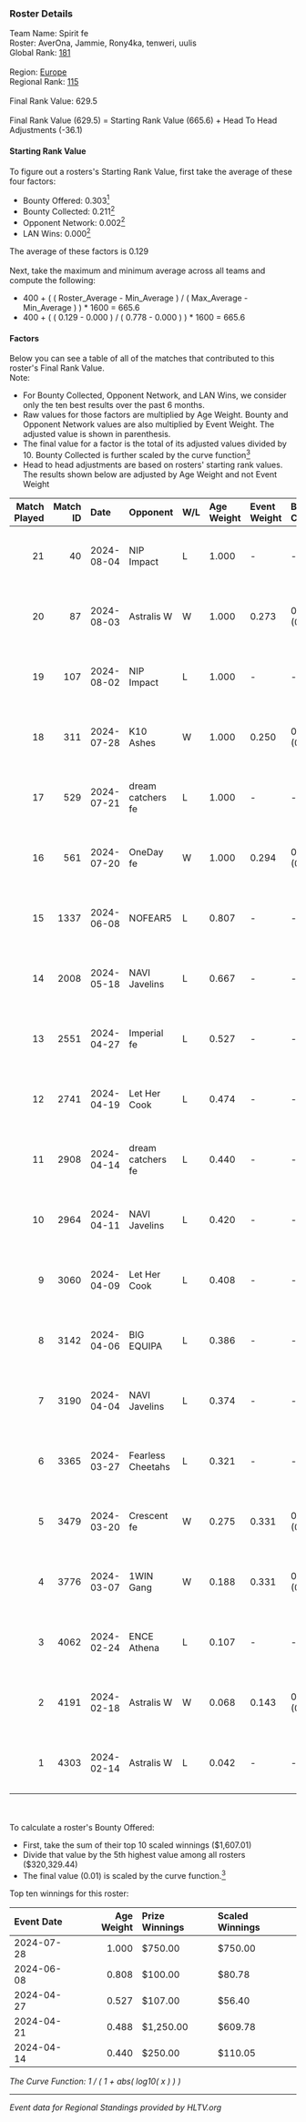 ### Roster Details<br />
Team Name: Spirit fe<br />
Roster: AverOna, Jammie, Rony4ka, tenweri, uulis<br />
Global Rank: [181](../standings_global.md)<br />
<br />
Region: [Europe]( ../standings_europe.md)<br />
Regional Rank: [115]( ../standings_europe.md)<br />
<br />
Final Rank Value:  629.5<br />
<br />
Final Rank Value (629.5) = Starting Rank Value (665.6) + Head To Head Adjustments (-36.1)<br />

#### Starting Rank Value<br />
To figure out a rosters's Starting Rank Value, first take the average of these four factors:<br />
- Bounty Offered: 0.303[<sup>1</sup>](#table2)
- Bounty Collected: 0.211[<sup>2</sup>](#table1)
- Opponent Network: 0.002[<sup>2</sup>](#table1)
- LAN Wins: 0.000[<sup>2</sup>](#table1)

The average of these factors is 0.129<br />
<br />
Next, take the maximum and minimum average across all teams and compute the following:<br />
- 400 + ( ( Roster_Average - Min_Average ) / ( Max_Average - Min_Average ) ) * 1600 = 665.6
- 400 + ( ( 0.129 - 0.000 ) / ( 0.778 - 0.000 ) ) * 1600 = 665.6


#### Factors<br />
Below you can see a table of all of the matches that contributed to this roster's Final Rank Value.<br />
Note:<br />

- For Bounty Collected, Opponent Network, and LAN Wins, we consider only the ten best results over the past 6 months.
- Raw values for those factors are multiplied by Age Weight. Bounty and Opponent Network values are also multiplied by Event Weight. The adjusted value is shown in parenthesis.
- The final value for a factor is the total of its adjusted values divided by 10. Bounty Collected is further scaled by the curve function[<sup>3</sup>](#curveFunction)
- Head to head adjustments are based on rosters' starting rank values. The results shown below are adjusted by Age Weight and not Event Weight
<span id="table1"></span><br />


| Match Played | Match ID | Date       | Opponent          | W/L | Age Weight | Event Weight | Bounty Collected | Opponent Network | LAN Wins  | H2H Adj. | Roster                                   |
| -: | -: | :- | :- | :- | :- | :- | :- | :- | :- | -: | :- |
|           21 |       40 | 2024-08-04 | NIP Impact        | L   | 1.000      | -            | -                | -                | -         |   -11.53 | AverOna, Jammie, Rony4ka, tenweri, uulis |
|           20 |       87 | 2024-08-03 | Astralis W        | W   | 1.000      | 0.273        | 0.002 (0.001)    | 0.060 (0.016)    | 0 (0.000) |    16.60 | irbitka, Jammie, Rony4ka, tenweri, uulis |
|           19 |      107 | 2024-08-02 | NIP Impact        | L   | 1.000      | -            | -                | -                | -         |   -11.63 | AverOna, Jammie, Rony4ka, tenweri, uulis |
|           18 |      311 | 2024-07-28 | K10 Ashes         | W   | 1.000      | 0.250        | 0.001 (0.000)    | 0.000 (0.000)    | 0 (0.000) |    11.01 | AverOna, Jammie, Rony4ka, tenweri, uulis |
|           17 |      529 | 2024-07-21 | dream catchers fe | L   | 1.000      | -            | -                | -                | -         |   -11.64 | AverOna, Jammie, Rony4ka, tenweri, uulis |
|           16 |      561 | 2024-07-20 | OneDay fe         | W   | 1.000      | 0.294        | 0.002 (0.000)    | 0.000 (0.000)    | 0 (0.000) |    11.00 | AverOna, Jammie, Rony4ka, tenweri, uulis |
|           15 |     1337 | 2024-06-08 | NOFEAR5           | L   | 0.807      | -            | -                | -                | -         |   -11.48 | AverOna, Jammie, Rony4ka, tenweri, uulis |
|           14 |     2008 | 2024-05-18 | NAVI Javelins     | L   | 0.667      | -            | -                | -                | -         |    -5.12 | AverOna, Jammie, Rony4ka, tenweri, uulis |
|           13 |     2551 | 2024-04-27 | Imperial fe       | L   | 0.527      | -            | -                | -                | -         |    -1.63 | AverOna, Jammie, Rony4ka, tenweri, uulis |
|           12 |     2741 | 2024-04-19 | Let Her Cook      | L   | 0.474      | -            | -                | -                | -         |    -2.89 | AverOna, Jammie, Rony4ka, tenweri, uulis |
|           11 |     2908 | 2024-04-14 | dream catchers fe | L   | 0.440      | -            | -                | -                | -         |    -5.62 | AverOna, Jammie, Rony4ka, tenweri, uulis |
|           10 |     2964 | 2024-04-11 | NAVI Javelins     | L   | 0.420      | -            | -                | -                | -         |    -3.81 | AverOna, Jammie, Rony4ka, tenweri, uulis |
|            9 |     3060 | 2024-04-09 | Let Her Cook      | L   | 0.408      | -            | -                | -                | -         |    -2.42 | AverOna, Jammie, Rony4ka, tenweri, uulis |
|            8 |     3142 | 2024-04-06 | BIG EQUIPA        | L   | 0.386      | -            | -                | -                | -         |    -4.30 | AverOna, Jammie, Rony4ka, tenweri, uulis |
|            7 |     3190 | 2024-04-04 | NAVI Javelins     | L   | 0.374      | -            | -                | -                | -         |    -3.47 | AverOna, Jammie, Rony4ka, tenweri, uulis |
|            6 |     3365 | 2024-03-27 | Fearless Cheetahs | L   | 0.321      | -            | -                | -                | -         |    -4.83 | AverOna, Jammie, Rony4ka, tenweri, uulis |
|            5 |     3479 | 2024-03-20 | Crescent fe       | W   | 0.275      | 0.331        | 0.004 (0.000)    | 0.074 (0.007)    | 0 (0.000) |     4.25 | AverOna, Jammie, Rony4ka, tenweri, uulis |
|            4 |     3776 | 2024-03-07 | 1WIN Gang         | W   | 0.188      | 0.331        | 0.001 (0.000)    | 0.016 (0.001)    | 0 (0.000) |     2.91 | AverOna, Jammie, Rony4ka, tenweri, uulis |
|            3 |     4062 | 2024-02-24 | ENCE Athena       | L   | 0.107      | -            | -                | -                | -         |    -1.80 | AverOna, Jammie, Rony4ka, tenweri, uulis |
|            2 |     4191 | 2024-02-18 | Astralis W        | W   | 0.068      | 0.143        | 0.001 (0.000)    | 0.019 (0.000)    | 0 (0.000) |     0.94 | AverOna, Jammie, Rony4ka, tenweri, uulis |
|            1 |     4303 | 2024-02-14 | Astralis W        | L   | 0.042      | -            | -                | -                | -         |    -0.67 | AverOna, Jammie, Rony4ka, tenweri, uulis |

<br />
<span id="table2"></span><br />
To calculate a roster's Bounty Offered:<br />

- First, take the sum of their top 10 scaled winnings ($1,607.01)
- Divide that value by the 5th highest value among all rosters ($320,329.44)
- The final value (0.01) is scaled by the curve function.[<sup>3</sup>](#curveFunction)

Top ten winnings for this roster:<br />

| Event Date | Age Weight | Prize Winnings | Scaled Winnings |
| :- | -: | :- | :- |
| 2024-07-28 |      1.000 | $750.00        | $750.00         |
| 2024-06-08 |      0.808 | $100.00        | $80.78          |
| 2024-04-27 |      0.527 | $107.00        | $56.40          |
| 2024-04-21 |      0.488 | $1,250.00      | $609.78         |
| 2024-04-14 |      0.440 | $250.00        | $110.05         |


<span id="curveFunction"></span>_The Curve Function: 1 / ( 1 + abs( log10( x ) ) )_<br />

---
_Event data for Regional Standings provided by HLTV.org_<br />
